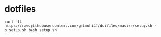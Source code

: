 # dotfiles

```
curl -fL https://raw.githubusercontent.com/grimoh117/dotfiles/master/setup.sh -o setup.sh bash setup.sh
```
